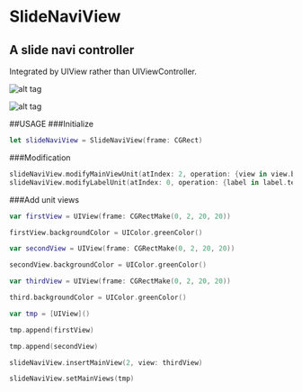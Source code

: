 # SlideNaviView
## A slide navi controller 

Integrated by UIView rather than UIViewController.

![alt tag](https://cloud.githubusercontent.com/assets/9973368/13720709/9fddf2ce-e7dd-11e5-97cf-839f76330af5.gif)

![alt tag](https://cloud.githubusercontent.com/assets/9973368/13720710/a0fd8ff2-e7dd-11e5-8a84-aef7da05fa91.gif)

##USAGE
###Initialize
```swift
let slideNaviView = SlideNaviView(frame: CGRect) 
```

###Modification
```swift
slideNaviView.modifyMainViewUnit(atIndex: 2, operation: {view in view.backgroundColor = UIColor.blueColor()})
slideNaviView.modifyLabelUnit(atIndex: 0, operation: {label in label.text = "一"})
```
        
###Add unit views
```swift
var firstView = UIView(frame: CGRectMake(0, 2, 20, 20))

firstView.backgroundColor = UIColor.greenColor()

var secondView = UIView(frame: CGRectMake(0, 2, 20, 20))

secondView.backgroundColor = UIColor.greenColor()

var thirdView = UIView(frame: CGRectMake(0, 2, 20, 20))

third.backgroundColor = UIColor.greenColor()

var tmp = [UIView]()

tmp.append(firstView)

tmp.append(secondView)

slideNaviView.insertMainView(2, view: thirdView)

slideNaviView.setMainViews(tmp)
```
